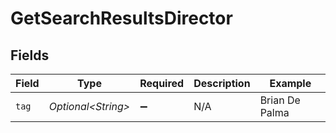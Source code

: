 # GetSearchResultsDirector


## Fields

| Field               | Type                | Required            | Description         | Example             |
| ------------------- | ------------------- | ------------------- | ------------------- | ------------------- |
| `tag`               | *Optional\<String>* | :heavy_minus_sign:  | N/A                 | Brian De Palma      |